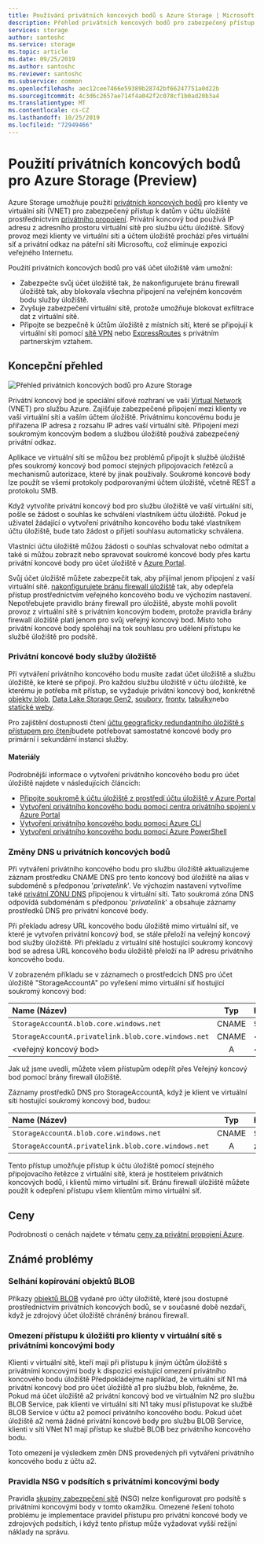 ```yaml
---
title: Používání privátních koncových bodů s Azure Storage | Microsoft Docs
description: Přehled privátních koncových bodů pro zabezpečený přístup k účtům úložiště z virtuálních sítí.
services: storage
author: santoshc
ms.service: storage
ms.topic: article
ms.date: 09/25/2019
ms.author: santoshc
ms.reviewer: santoshc
ms.subservice: common
ms.openlocfilehash: aec12cee7466e59389b28742bf66247751a0d22b
ms.sourcegitcommit: 4c3d6c2657ae714f4a042f2c078cf1b0ad20b3a4
ms.translationtype: MT
ms.contentlocale: cs-CZ
ms.lasthandoff: 10/25/2019
ms.locfileid: "72949466"
---
```

# <a name="using-private-endpoints-for-azure-storage-preview"></a>Použití privátních koncových bodů pro Azure Storage (Preview)

Azure Storage umožňuje použití [privátních koncových bodů](../../private-link/private-endpoint-overview.md) pro klienty ve virtuální síti (VNET) pro zabezpečený přístup k datům v účtu úložiště prostřednictvím [privátního propojení](../../private-link/private-link-overview.md). Privátní koncový bod používá IP adresu z adresního prostoru virtuální sítě pro službu účtu úložiště. Síťový provoz mezi klienty ve virtuální síti a účtem úložiště prochází přes virtuální síť a privátní odkaz na páteřní síti Microsoftu, což eliminuje expozici veřejného Internetu.

Použití privátních koncových bodů pro váš účet úložiště vám umožní:
- Zabezpečte svůj účet úložiště tak, že nakonfigurujete bránu firewall úložiště tak, aby blokovala všechna připojení na veřejném koncovém bodu služby úložiště.
- Zvyšuje zabezpečení virtuální sítě, protože umožňuje blokovat exfiltrace dat z virtuální sítě.
- Připojte se bezpečně k účtům úložiště z místních sítí, které se připojují k virtuální síti pomocí [sítě VPN](../../vpn-gateway/vpn-gateway-about-vpngateways.md) nebo [ExpressRoutes](../../expressroute/expressroute-locations.md) s privátním partnerským vztahem.

## <a name="conceptual-overview"></a>Koncepční přehled
![Přehled privátních koncových bodů pro Azure Storage](media/storage-private-endpoints/storage-private-endpoints-overview.jpg)

Privátní koncový bod je speciální síťové rozhraní ve vaší [Virtual Network](../../virtual-network/virtual-networks-overview.md) (VNET) pro službu Azure. Zajišťuje zabezpečené připojení mezi klienty ve vaší virtuální síti a vaším účtem úložiště. Privátnímu koncovému bodu je přiřazena IP adresa z rozsahu IP adres vaší virtuální sítě. Připojení mezi soukromým koncovým bodem a službou úložiště používá zabezpečený privátní odkaz.

Aplikace ve virtuální síti se můžou bez problémů připojit k službě úložiště přes soukromý koncový bod pomocí stejných připojovacích řetězců a mechanismů autorizace, které by jinak používaly. Soukromé koncové body lze použít se všemi protokoly podporovanými účtem úložiště, včetně REST a protokolu SMB.

Když vytvoříte privátní koncový bod pro službu úložiště ve vaší virtuální síti, pošle se žádost o souhlas ke schválení vlastníkem účtu úložiště. Pokud je uživatel žádající o vytvoření privátního koncového bodu také vlastníkem účtu úložiště, bude tato žádost o přijetí souhlasu automaticky schválena.

Vlastníci účtu úložiště můžou žádosti o souhlas schvalovat nebo odmítat a také si můžou zobrazit nebo spravovat soukromé koncové body přes kartu privátní koncové body pro účet úložiště v [Azure Portal](https://portal.azure.com).

Svůj účet úložiště můžete zabezpečit tak, aby přijímal jenom připojení z vaší virtuální sítě. [nakonfigurujete bránu firewall úložiště](storage-network-security.md#change-the-default-network-access-rule) tak, aby odepřela přístup prostřednictvím veřejného koncového bodu ve výchozím nastavení. Nepotřebujete pravidlo brány firewall pro úložiště, abyste mohli povolit provoz z virtuální sítě s privátním koncovým bodem, protože pravidla brány firewall úložiště platí jenom pro svůj veřejný koncový bod. Místo toho privátní koncové body spoléhají na tok souhlasu pro udělení přístupu ke službě úložiště pro podsítě.

### <a name="private-endpoints-for-storage-service"></a>Privátní koncové body služby úložiště

Při vytváření privátního koncového bodu musíte zadat účet úložiště a službu úložiště, ke které se připojí. Pro každou službu úložiště v účtu úložiště, ke kterému je potřeba mít přístup, se vyžaduje privátní koncový bod, konkrétně [objekty blob](../blobs/storage-blobs-overview.md), [Data Lake Storage Gen2](../blobs/data-lake-storage-introduction.md), [soubory](../files/storage-files-introduction.md), [fronty](../queues/storage-queues-introduction.md), [tabulky](../tables/table-storage-overview.md)nebo [statické weby](../blobs/storage-blob-static-website.md).

Pro zajištění dostupnosti čtení [účtu geograficky redundantního úložiště s přístupem pro čtení](storage-redundancy-grs.md#read-access-geo-redundant-storage)budete potřebovat samostatné koncové body pro primární i sekundární instanci služby.

#### <a name="resources"></a>Materiály

Podrobnější informace o vytvoření privátního koncového bodu pro účet úložiště najdete v následujících článcích:

- [Připojte soukromě k účtu úložiště z prostředí účtu úložiště v Azure Portal](../../private-link/create-private-endpoint-storage-portal.md)
- [Vytvoření privátního koncového bodu pomocí centra privátního spojení v Azure Portal](../../private-link/create-private-endpoint-portal.md)
- [Vytvoření privátního koncového bodu pomocí Azure CLI](../../private-link/create-private-endpoint-cli.md)
- [Vytvoření privátního koncového bodu pomocí Azure PowerShell](../../private-link/create-private-endpoint-powershell.md)

### <a name="dns-changes-for-private-endpoints"></a>Změny DNS u privátních koncových bodů

Při vytváření privátního koncového bodu pro službu úložiště aktualizujeme záznam prostředku CNAME DNS pro tento koncový bod úložiště na alias v subdoméně s předponou '*privatelink*'. Ve výchozím nastavení vytvoříme také [privátní ZÓNU DNS](../../dns/private-dns-overview.md) připojenou k virtuální síti. Tato soukromá zóna DNS odpovídá subdoménám s předponou '*privatelink*' a obsahuje záznamy prostředků DNS pro privátní koncové body.

Při překladu adresy URL koncového bodu úložiště mimo virtuální síť, ve které je vytvořen privátní koncový bod, se stále přeloží na veřejný koncový bod služby úložiště. Při překladu z virtuální sítě hostující soukromý koncový bod se adresa URL koncového bodu úložiště přeloží na IP adresu privátního koncového bodu.

V zobrazeném příkladu se v záznamech o prostředcích DNS pro účet úložiště "StorageAccountA" po vyřešení mimo virtuální síť hostující soukromý koncový bod:

| Name (Název)                                                  | Typ  | Hodnota                                                 |
| :---------------------------------------------------- | :---: | :---------------------------------------------------- |
| ``StorageAccountA.blob.core.windows.net``             | CNAME | ``StorageAccountA.privatelink.blob.core.windows.net`` |
| ``StorageAccountA.privatelink.blob.core.windows.net`` | CNAME | \<veřejný koncový bod\>                                   |
| \<veřejný koncový bod\>                                   | A     | \<veřejné IP adresy služby úložiště\>                 |

Jak už jsme uvedli, můžete všem přístupům odepřít přes Veřejný koncový bod pomocí brány firewall úložiště.

Záznamy prostředků DNS pro StorageAccountA, když je klient ve virtuální síti hostující soukromý koncový bod, budou:

| Name (Název)                                                  | Typ  | Hodnota                                                 |
| :---------------------------------------------------- | :---: | :---------------------------------------------------- |
| ``StorageAccountA.blob.core.windows.net``             | CNAME | ``StorageAccountA.privatelink.blob.core.windows.net`` |
| ``StorageAccountA.privatelink.blob.core.windows.net`` | A     | zákazníka 10.1.1.5                                              |

Tento přístup umožňuje přístup k účtu úložiště pomocí stejného připojovacího řetězce z virtuální sítě, která je hostitelem privátních koncových bodů, i klientů mimo virtuální síť. Bránu firewall úložiště můžete použít k odepření přístupu všem klientům mimo virtuální síť.

## <a name="pricing"></a>Ceny

Podrobnosti o cenách najdete v tématu [ceny za privátní propojení Azure](https://azure.microsoft.com/pricing/details/private-link).

## <a name="known-issues"></a>Známé problémy

### <a name="copy-blob-failures"></a>Selhání kopírování objektů BLOB

Příkazy [objektů BLOB](https://docs.microsoft.com/rest/api/storageservices/Copy-Blob) vydané pro účty úložiště, které jsou dostupné prostřednictvím privátních koncových bodů, se v současné době nezdaří, když je zdrojový účet úložiště chráněný bránou firewall.

### <a name="storage-access-constraints-for-clients-in-vnets-with-private-endpoints"></a>Omezení přístupu k úložišti pro klienty v virtuální sítě s privátními koncovými body

Klienti v virtuální sítě, kteří mají při přístupu k jiným účtům úložiště s privátními koncovými body k dispozici existující omezení privátního koncového bodu úložiště Předpokládejme například, že virtuální síť N1 má privátní koncový bod pro účet úložiště a1 pro službu blob, řekněme, že. Pokud má účet úložiště a2 privátní koncový bod ve virtuálním N2 pro službu BLOB Service, pak klienti ve virtuální síti N1 taky musí přistupovat ke službě BLOB Service v účtu a2 pomocí privátního koncového bodu. Pokud účet úložiště a2 nemá žádné privátní koncové body pro službu BLOB Service, klienti v síti VNet N1 mají přístup ke službě BLOB bez privátního koncového bodu.

Toto omezení je výsledkem změn DNS provedených při vytváření privátního koncového bodu z účtu a2.

### <a name="nsg-rules-on-subnets-with-private-endpoints"></a>Pravidla NSG v podsítích s privátními koncovými body

Pravidla [skupiny zabezpečení sítě](../../virtual-network/security-overview.md) (NSG) nelze konfigurovat pro podsítě s privátními koncovými body v tomto okamžiku. Omezené řešení tohoto problému je implementace pravidel přístupu pro privátní koncové body ve zdrojových podsítích, i když tento přístup může vyžadovat vyšší režijní náklady na správu.
